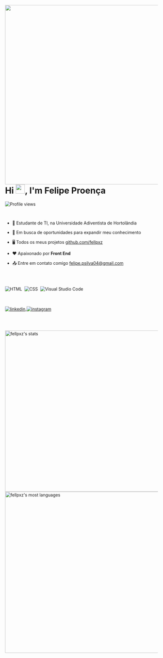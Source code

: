 <img align="right" height="590em" src="https://raw.githubusercontent.com/gist/Fellpxz/476a98a303d8250acc429695f410c7ef/raw/84ceae7e01a5ee9a868839f12211ac2e2c5713e1/githubcard.svg"/>
<h1 align="left">Hi <img src="https://raw.githubusercontent.com/kaueMarques/kaueMarques/master/hi.gif" width="30px">, I'm Felipe Proença</h1>
<p align="left"> <img src="https://komarev.com/ghpvc/?username=Fellpxz&color=yellow" alt="Profile views" /> </p>
<br>

- 🎒 Estudante de TI, na Universidade Adiventista de Hortolândia

- 🔭 Em busca de oportunidades para expandir meu conhecimento

- 🖥️ Todos os meus projetos [github.com/fellpxz](https://github.com/fellpxz)

- ❤️ Apaixonado por **Front End**

- 📤 Entre em contato comigo felipe.psilva04@gmail.com

<br><br>

![HTML](https://img.shields.io/badge/-HTML-05122A?style=flat&logo=HTML5)&nbsp;
![CSS](https://img.shields.io/badge/-CSS-05122A?style=flat&logo=CSS3&logoColor=1572B6)&nbsp;
![Visual Studio Code](https://img.shields.io/badge/-Visual%20Studio%20Code-05122A?style=flat&logo=visual-studio-code&logoColor=007ACC)&nbsp;

<br><br>
<a href="https://linkedin.com/in/felpxz" target="_blank">
<img align="center" src="https://img.shields.io/badge/-felpxz-05122A?style=flat&logo=linkedin" alt="linkedin"/>
</a>
<a href="https://instagram.com/Felpxz_" target="_blank">
<img align="center" src="https://img.shields.io/badge/-felpxz_-05122A?style=flat&logo=instagram" alt="instagram"/>

<br><br>

<p align="left">
<img width="530em" src="https://github-readme-stats.vercel.app/api?username=fellpxz&show_icons=true&theme=vision-friendly-dark" alt="fellpxz's stats"/>
<img width="530em" src="https://github-readme-stats.vercel.app/api/top-langs/?username=fellpxz&layout=compact&theme=vision-friendly-dark" alt="fellpxz's most languages"/>
</p>

<br><br>

<!--
**Fellpxz/Fellpxz** is a ✨ _special_ ✨ repository because its `README.md` (this file) appears on your GitHub profile.

Here are some ideas to get you started:

- 🔭 I’m currently working on ...
- 🌱 I’m currently learning ...
- 👯 I’m looking to collaborate on ...
- 🤔 I’m looking for help with ...
- 💬 Ask me about ...
- 📫 How to reach me: ...
- 😄 Pronouns: ...
- ⚡ Fun fact: ...
-->
